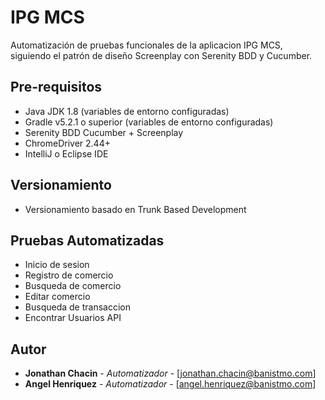 # IPG MCS

Automatización de pruebas funcionales de la aplicacion IPG MCS, siguiendo el patrón de diseño Screenplay con Serenity BDD y Cucumber.

## Pre-requisitos
- Java JDK 1.8 (variables de entorno configuradas)
- Gradle v5.2.1 o superior (variables de entorno configuradas)
- Serenity BDD Cucumber + Screenplay
- ChromeDriver 2.44+
- IntelliJ o Eclipse IDE

## Versionamiento

- Versionamiento basado en Trunk Based Development

## Pruebas Automatizadas

- Inicio de sesion
- Registro de comercio
- Busqueda de comercio
- Editar comercio
- Busqueda de transaccion
- Encontrar Usuarios API



## Autor

* **Jonathan Chacin** - *Automatizador* - [jonathan.chacin@banistmo.com]
* **Angel Henriquez** - *Automatizador* - [angel.henriquez@banistmo.com]